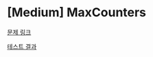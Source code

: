 # [Medium] MaxCounters

[문제 링크](https://app.codility.com/programmers/lessons/4-counting_elements/max_counters/) 

[테스트 결과](https://app.codility.com/demo/results/training2Z6Y2K-9QE/) 
